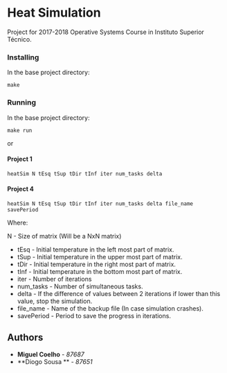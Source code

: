 # Heat Simulation

Project for 2017-2018 Operative Systems Course in Instituto Superior Técnico.

### Installing
In the base project directory:
```
make
```


### Running
In the base project directory:
```
make run
```
or

#### Project 1
```
heatSim N tEsq tSup tDir tInf iter num_tasks delta
```

#### Project 4
```
heatSim N tEsq tSup tDir tInf iter num_tasks delta file_name savePeriod
```
Where:

N - Size of matrix (Will be a NxN matrix)
* tEsq - Initial temperature in the left most part of matrix.
* tSup - Initial temperature in the upper most part of matrix.
* tDir - Initial temperature in the right most part of matrix.
* tInf - Initial temperature in the bottom most part of matrix.
* iter - Number of iterations
* num_tasks - Number of simultaneous tasks.
* delta - If the difference of values between 2 iterations if lower than this value, stop the simulation.
* file_name - Name of the backup file (In case simulation crashes).
* savePeriod - Period to save the progress in iterations.


## Authors
* **Miguel Coelho** - *87687*
* **Diogo Sousa ** - *87651*
